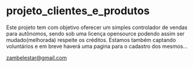# projeto_clientes_e_produtos
Este projeto tem com objetivo oferecer um simples controlador de vendas para autônomos,
sendo sob uma licença opensource  podendo assim ser mudado(melhorada) respeite os créditos.
Estamos também captando voluntários e em breve haverá uma pagina para o cadastro dos mesmos…

zambelestar@gmail.com
